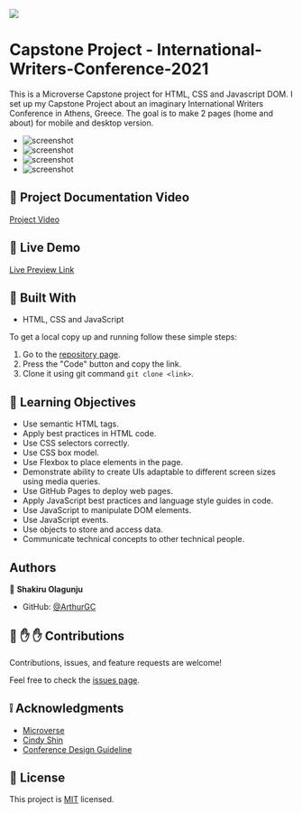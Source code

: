 
![](https://img.shields.io/badge/Microverse-blueviolet)

# Capstone Project - International-Writers-Conference-2021

This is a Microverse Capstone project for HTML, CSS and Javascript DOM. I set up my Capstone Project about an imaginary International Writers Conference in Athens, Greece. The goal is to make 2 pages (home and about) for mobile and desktop version.

- ![screenshot](./Assets/mobile-home.png)
- ![screenshot](./Assets/desktop-home.png)
- ![screenshot](./Assets/mobile-about.png)
- ![screenshot](/Assets/desktop-about.png)

## :red_circle: Project Documentation Video

[Project Video](https://www.loom.com/share/730101c6b2f940fc881ed57e87b42527)
## :red_circle: Live Demo

[Live Preview Link](https://gunjuzone.github.io/International-Writers-Conference-2021/)

## :hammer: Built With

- HTML, CSS and JavaScript

To get a local copy up and running follow these simple steps:

1. Go to the [repository page](https://github.com/Gunjuzone/International-Writers-Conference-2021/tree/mobile-version).
2. Press the "Code" button and copy the link.
3. Clone it using git command `git clone <link>`.

## :blue_book: Learning Objectives

- Use semantic HTML tags.
- Apply best practices in HTML code.
- Use CSS selectors correctly.
- Use CSS box model.
- Use Flexbox to place elements in the page.
- Demonstrate ability to create UIs adaptable to different screen sizes using media queries.
- Use GitHub Pages to deploy web pages.
- Apply JavaScript best practices and language style guides in code.
- Use JavaScript to manipulate DOM elements.
- Use JavaScript events.
- Use objects to store and access data.
- Communicate technical concepts to other technical people.

## Authors

👤 **Shakiru Olagunju**

- GitHub: [@ArthurGC](https://github.com/Gunjuzone)


## 🤝 :raised_hand: :raised_hand: Contributions

Contributions, issues, and feature requests are welcome!

Feel free to check the [issues page](https://github.com/Gunjuzone/International-Writers-Conference-2021/issues).

## :grey_exclamation: Acknowledgments

- [Microverse](https://www.microverse.org/)
- [Cindy Shin](https://www.behance.net/adagio07)
- [Conference Design Guideline](https://www.behance.net/gallery/29845175/CC-Global-Summit-2015)

## 📝 License

This project is [MIT](LICENSE) licensed.
